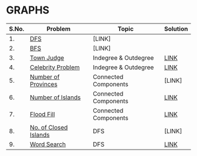 # GRAPHS

|S.No.|Problem|Topic|Solution|
|---|----|----|----|
|1.|[DFS](https://bit.ly/3yVGnkz)|[LINK]|
|2.|[BFS](https://practice.geeksforgeeks.org/problems/bfs-traversal-of-graph/1#)|[LINK]|
|3.|[Town Judge](https://leetcode.com/problems/find-the-town-judge/)|Indegree & Outdegree|[LINK](https://github.com/utkarsh006/GRAPHS/blob/main/Town%20Judge.cpp)|
|4.|[Celebrity Problem](https://practice.geeksforgeeks.org/problems/the-celebrity-problem/1)|Indegree & Outdegree|[LINK](https://github.com/utkarsh006/GRAPHS/blob/main/Celebrity%20Problem.cpp)|
|5.|[Number of Provinces](https://leetcode.com/problems/number-of-provinces/)|Connected Components|[LINK]|
|6.|[Number of Islands](https://leetcode.com/problems/number-of-islands/)|Connected Components|[LINK](https://github.com/utkarsh006/GRAPHS/blob/main/Number%20of%20Islands.cpp)|
|7.|[Flood Fill](https://leetcode.com/problems/flood-fill/)|Connected Components|[LINK](https://github.com/utkarsh006/GRAPHS/blob/main/FloodFill.cpp)|
|8.|[No. of Closed Islands](https://leetcode.com/problems/number-of-closed-islands/)|DFS|[LINK]|
|9.|[Word Search](https://leetcode.com/problems/word-search/)|DFS|[LINK](https://github.com/utkarsh006/GRAPHS/blob/main/Wordsearch.cpp)|

